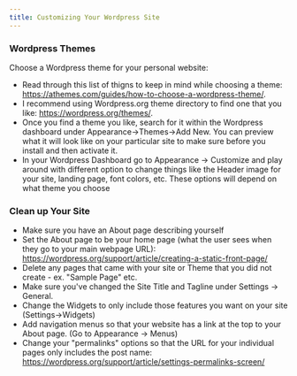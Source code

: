 ```yaml
---
title: Customizing Your Wordpress Site
---
```


### Wordpress Themes

Choose a Wordpress theme for your personal website:

* Read through this list of thigns to keep in mind while choosing a theme: <https://athemes.com/guides/how-to-choose-a-wordpress-theme/>. 
* I recommend using Wordpress.org theme directory to find one that you like: <https://wordpress.org/themes/>.
* Once you find a theme you like, search for it within the Wordpress dashboard under Appearance->Themes->Add New. You can preview what it will look like on your particular site to make sure before you install and then activate it.
* In your Wordpress Dashboard go to Appearance -> Customize and play around with different option to change things like the Header image for your site, landing page, font colors, etc. These options will depend on what theme you choose

### Clean up Your Site

- Make sure you have an About page describing yourself
- Set the About page to be your home page (what the user sees when they go to your main webpage URL): <https://wordpress.org/support/article/creating-a-static-front-page/> 
- Delete any pages that came with your site or Theme that you did not create - ex. "Sample Page" etc.
- Make sure you've changed the Site Title and Tagline under Settings -> General.
- Change the Widgets to only include those features you want on your site (Settings->Widgets)
- Add navigation menus so that your website has a link at the top to your About page. (Go to Appearance -> Menus)
- Change your "permalinks" options so that the URL for your individual pages only includes the post name: <https://wordpress.org/support/article/settings-permalinks-screen/> 